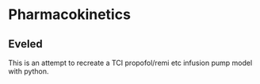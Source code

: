# Pharmacokinetics

## Eveled
This is an attempt to recreate a TCI propofol/remi etc infusion pump model with python. 
